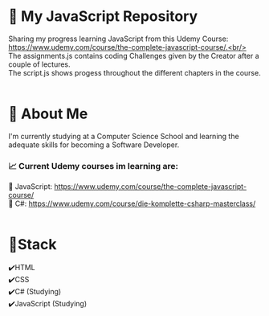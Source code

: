 # :speech_balloon: My JavaScript Repository
 Sharing my progress learning JavaScript from this Udemy Course: <br/>https://www.udemy.com/course/the-complete-javascript-course/.<br/><br/>
 The assignments.js contains coding Challenges given by the Creator after a couple of lectures.<br/> 
 The script.js shows progess throughout the different chapters in the course.<br/><br/>
# :seedling: About Me
I'm currently studying at a Computer Science School and learning the adequate skills for becoming a Software Developer.<br/>
### :chart_with_upwards_trend: Current Udemy courses im learning are:<br/>
:mag_right: JavaScript: https://www.udemy.com/course/the-complete-javascript-course/<br/>
:mag_right: C#:         https://www.udemy.com/course/die-komplette-csharp-masterclass/<br/><br/>
# :bookmark_tabs:Stack<br/>
:heavy_check_mark:HTML<br/>
:heavy_check_mark:CSS<br/>
:heavy_check_mark:C# (Studying)<br/>
:heavy_check_mark:JavaScript (Studying)
